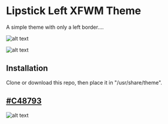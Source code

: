 # Lipstick Left XFWM Theme

A simple theme with only a left border....

![alt text](http://i.imgur.com/bIVnsDe.png "Lipstick Left Theme")

![alt text](http://i.imgur.com/8q8Br9O.png "Lipstick Left Theme Dirty Screenshot")

## Installation

Clone or download this repo, then place it in "/usr/share/theme".

## [#C48793](https://www.computerhope.com/cgi-bin/htmlcolor.pl?c=C48793)

![alt text](https://i.imgur.com/U7xTBLx.jpg "#C48793")
